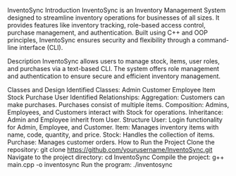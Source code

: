 InventoSync
Introduction
InventoSync is an Inventory Management System designed to streamline inventory operations for businesses of all sizes. It provides features like inventory tracking, role-based access control, purchase management, and authentication. Built using C++ and OOP principles, InventoSync ensures security and flexibility through a command-line interface (CLI).

Description
InventoSync allows users to manage stock, items, user roles, and purchases via a text-based CLI. The system offers role management and authentication to ensure secure and efficient inventory management.

Classes and Design
Identified Classes:
Admin
Customer
Employee
Item
Stock
Purchase
User
Identified Relationships:
Aggregation:
Customers can make purchases.
Purchases consist of multiple items.
Composition:
Admins, Employees, and Customers interact with Stock for operations.
Inheritance:
Admin and Employee inherit from User.
Structure
User: Login functionality for Admin, Employee, and Customer.
Item: Manages inventory items with name, code, quantity, and price.
Stock: Handles the collection of items.
Purchase: Manages customer orders.
How to Run the Project
Clone the repository:
git clone https://github.com/yourusername/InventoSync.git
Navigate to the project directory: cd InventoSync
Compile the project: g++ main.cpp -o inventosync
Run the program: ./inventosync
